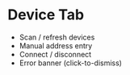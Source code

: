 # Device Tab

- Scan / refresh devices
- Manual address entry
- Connect / disconnect
- Error banner (click-to-dismiss)

